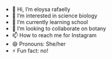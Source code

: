 - 👋 Hi, I’m eloysa rafaelly
- 👀 I’m interested in science biology
- 🌱 I’m currently learning school
- 💞️ I’m looking to collaborate on botany
- 📫 How to reach me for Instagram 
- 😄 Pronouns:  She/her
- ⚡ Fun fact: no!

<!---
eloysarafaelly/eloysarafaelly is a ✨ special ✨ repository because its `README.md` (this file) appears on your GitHub profile.
You can click the Preview link to take a look at your changes.
--->

